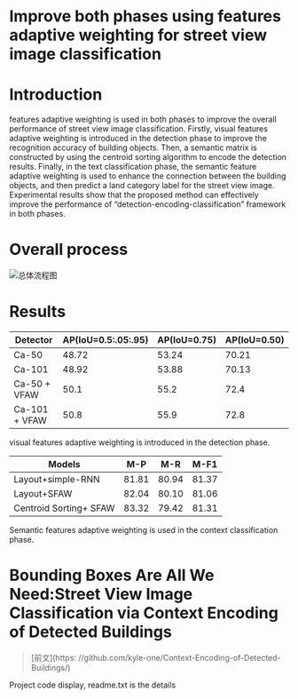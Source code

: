 # Improve both phases using features adaptive weighting for street view image classification
# Introduction
  features adaptive weighting is used in both phases to improve the overall performance of street view image classification. Firstly, visual features adaptive weighting is introduced in the detection phase to improve the recognition accuracy of building objects. Then, a semantic matrix is constructed by using the centroid sorting algorithm to encode the detection results. Finally, in the text classification phase, the semantic feature adaptive weighting is used to enhance the connection between the building objects, and then predict a land category label for the street view image. Experimental results show that the proposed method can effectively improve the performance of “detection-encoding-classification” framework in both phases.

# Overall process 
![总体流程图](https://github.com/nuotian1096/Street-view-image-classification/edit/master/1.png)

# Results
|Detector|AP(IoU=0.5:.05:.95)|AP(IoU=0.75)|AP(IoU=0.50)|
|--|--|--|--|
|Ca-50|48.72|53.24|70.21|
|Ca-101|48.92|53.88|70.13|
|Ca-50 + VFAW|50.1|55.2|72.4|
|Ca-101 + VFAW|50.8|55.9|72.8|
visual features adaptive weighting is introduced in the detection phase.

|Models|M-P|M-R|M-F1|
|--|--|--|--|
|Layout+simple-RNN|81.81|80.94|81.37|
|Layout+SFAW|82.04|80.10|81.06|
|Centroid Sorting+ SFAW|83.32|79.42|81.31|
Semantic features adaptive weighting is used in the context classification phase.

# Bounding Boxes Are All We Need:Street View Image Classification via Context Encoding of Detected Buildings
>[前文](https:
//github.com/kyle-one/Context-Encoding-of-Detected-Buildings/)



Project code display, readme.txt is the details 






